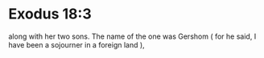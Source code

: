 # Exodus 18:3

along with her two sons. The name of the one was Gershom ( for he said, I have been a sojourner in a foreign land ),
